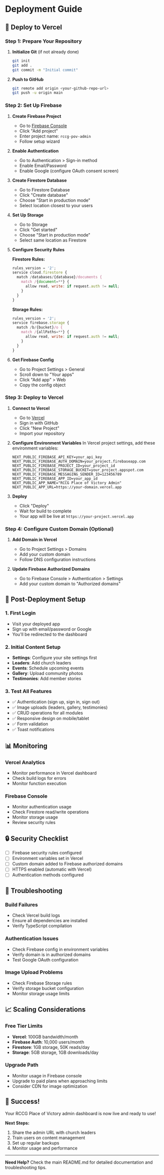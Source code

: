 # Deployment Guide

## 🚀 Deploy to Vercel

### Step 1: Prepare Your Repository

1. **Initialize Git** (if not already done)
   ```bash
   git init
   git add .
   git commit -m "Initial commit"
   ```

2. **Push to GitHub**
   ```bash
   git remote add origin <your-github-repo-url>
   git push -u origin main
   ```

### Step 2: Set Up Firebase

1. **Create Firebase Project**
   - Go to [Firebase Console](https://console.firebase.google.com/)
   - Click "Add project"
   - Enter project name: `rccg-pov-admin`
   - Follow setup wizard

2. **Enable Authentication**
   - Go to Authentication > Sign-in method
   - Enable Email/Password
   - Enable Google (configure OAuth consent screen)

3. **Create Firestore Database**
   - Go to Firestore Database
   - Click "Create database"
   - Choose "Start in production mode"
   - Select location closest to your users

4. **Set Up Storage**
   - Go to Storage
   - Click "Get started"
   - Choose "Start in production mode"
   - Select same location as Firestore

5. **Configure Security Rules**

   **Firestore Rules:**
   ```javascript
   rules_version = '2';
   service cloud.firestore {
     match /databases/{database}/documents {
       match /{document=**} {
         allow read, write: if request.auth != null;
       }
     }
   }
   ```

   **Storage Rules:**
   ```javascript
   rules_version = '2';
   service firebase.storage {
     match /b/{bucket}/o {
       match /{allPaths=**} {
         allow read, write: if request.auth != null;
       }
     }
   }
   ```

6. **Get Firebase Config**
   - Go to Project Settings > General
   - Scroll down to "Your apps"
   - Click "Add app" > Web
   - Copy the config object

### Step 3: Deploy to Vercel

1. **Connect to Vercel**
   - Go to [Vercel](https://vercel.com/)
   - Sign in with GitHub
   - Click "New Project"
   - Import your repository

2. **Configure Environment Variables**
   In Vercel project settings, add these environment variables:
   ```
   NEXT_PUBLIC_FIREBASE_API_KEY=your_api_key
   NEXT_PUBLIC_FIREBASE_AUTH_DOMAIN=your_project.firebaseapp.com
   NEXT_PUBLIC_FIREBASE_PROJECT_ID=your_project_id
   NEXT_PUBLIC_FIREBASE_STORAGE_BUCKET=your_project.appspot.com
   NEXT_PUBLIC_FIREBASE_MESSAGING_SENDER_ID=123456789
   NEXT_PUBLIC_FIREBASE_APP_ID=your_app_id
   NEXT_PUBLIC_APP_NAME="RCCG Place of Victory Admin"
   NEXT_PUBLIC_APP_URL=https://your-domain.vercel.app
   ```

3. **Deploy**
   - Click "Deploy"
   - Wait for build to complete
   - Your app will be live at `https://your-project.vercel.app`

### Step 4: Configure Custom Domain (Optional)

1. **Add Domain in Vercel**
   - Go to Project Settings > Domains
   - Add your custom domain
   - Follow DNS configuration instructions

2. **Update Firebase Authorized Domains**
   - Go to Firebase Console > Authentication > Settings
   - Add your custom domain to "Authorized domains"

## 🔧 Post-Deployment Setup

### 1. First Login
- Visit your deployed app
- Sign up with email/password or Google
- You'll be redirected to the dashboard

### 2. Initial Content Setup
- **Settings**: Configure your site settings first
- **Leaders**: Add church leaders
- **Events**: Schedule upcoming events
- **Gallery**: Upload community photos
- **Testimonies**: Add member stories

### 3. Test All Features
- ✅ Authentication (sign up, sign in, sign out)
- ✅ Image uploads (leaders, gallery, testimonies)
- ✅ CRUD operations for all modules
- ✅ Responsive design on mobile/tablet
- ✅ Form validation
- ✅ Toast notifications

## 📊 Monitoring

### Vercel Analytics
- Monitor performance in Vercel dashboard
- Check build logs for errors
- Monitor function execution

### Firebase Console
- Monitor authentication usage
- Check Firestore read/write operations
- Monitor storage usage
- Review security rules

## 🔒 Security Checklist

- [ ] Firebase security rules configured
- [ ] Environment variables set in Vercel
- [ ] Custom domain added to Firebase authorized domains
- [ ] HTTPS enabled (automatic with Vercel)
- [ ] Authentication methods configured

## 🐛 Troubleshooting

### Build Failures
- Check Vercel build logs
- Ensure all dependencies are installed
- Verify TypeScript compilation

### Authentication Issues
- Check Firebase config in environment variables
- Verify domain is in authorized domains
- Test Google OAuth configuration

### Image Upload Problems
- Check Firebase Storage rules
- Verify storage bucket configuration
- Monitor storage usage limits

## 📈 Scaling Considerations

### Free Tier Limits
- **Vercel**: 100GB bandwidth/month
- **Firebase Auth**: 10,000 users/month
- **Firestore**: 1GB storage, 50K reads/day
- **Storage**: 5GB storage, 1GB downloads/day

### Upgrade Path
- Monitor usage in Firebase console
- Upgrade to paid plans when approaching limits
- Consider CDN for image optimization

## 🎉 Success!

Your RCCG Place of Victory admin dashboard is now live and ready to use! 

**Next Steps:**
1. Share the admin URL with church leaders
2. Train users on content management
3. Set up regular backups
4. Monitor usage and performance

---

**Need Help?** Check the main README.md for detailed documentation and troubleshooting tips. 